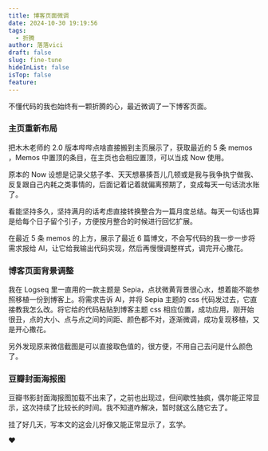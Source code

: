 ```yaml
---
title: 博客页面微调
date: 2024-10-30 19:19:56
tags:
  - 折腾
author: 落落vici
draft: false
slug: fine-tune
hideInList: false
isTop: false
feature:
---
```

不懂代码的我也始终有一颗折腾的心，最近微调了一下博客页面。

### 主页重新布局

把木木老师的 2.0 版本哔哔点啥直接搬到主页展示了，获取最近的 5 条 memos ，Memos 中置顶的条目，在主页也会相应置顶，可以当成 Now 使用。

原本的 Now 设想是记录父慈子孝、天天想暴揍吾儿几顿或是我与我争执宁做我、反复跟自己内耗之类事情的，后面记着记着就偏离预期了，变成每天一句话流水账了。

看能坚持多久，坚持满月的话考虑直接转换整合为一篇月度总结。每天一句话也算是给每个日子留个引子，方便按月整合的时候进行回忆扩展。

在最近 5 条 memos 的上方，展示了最近 6 篇博文，不会写代码的我一步一步将需求报给 AI，让它给我输出代码实现，然后再慢慢调整样式，调完开心撒花。

### 博客页面背景调整

我在 Logseq 里一直用的一款主题是 Sepia，点状微黄背景很心水，想着能不能参照移植一份到博客上。将需求告诉 AI，并将 Sepia 主题的 css 代码发过去，它直接教我怎么改。将它给的代码粘贴到博客主题 css 相应位置，成功应用，刚开始很丑，点的大小、点与点之间的间距、颜色都不对，逐渐微调，成功复现移植，又是开心撒花。

另外发现原来微信截图是可以直接取色值的，很方便，不用自己去问是什么颜色了。

### 豆瓣封面海报图

豆瓣书影封面海报图加载不出来了，之前也出现过，但间歇性抽疯，偶尔能正常显示，这次持续了比较长的时间。我不知道咋解决，暂时就这么随它去了。

挂了好几天，写本文的这会儿好像又能正常显示了，玄学。


❤
